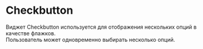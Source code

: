 # Checkbutton

Виджет Checkbutton используется для отображения нескольких опций в качестве флажков.   
Пользователь может одновременно выбирать несколько опций.



